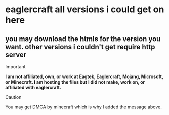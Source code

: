 <h1>eaglercraft all versions i could get on here</h1>

<h2>you may download the htmls for the version you want. other versions i couldn't get require http server</h2>


> [!IMPORTANT]
> **I am not affiliated, own, or work at Eagtek, Eaglercraft, Mojang, Microsoft, or Minecraft. I am hosting the files but I did not make, work on, or affiliated with eaglercraft.**

> [!CAUTION]
> You may get DMCA by minecraft which is why I added the message above.
  
